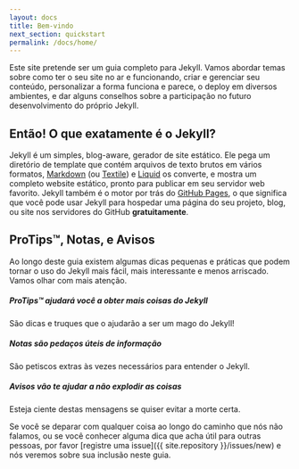```yaml
---
layout: docs
title: Bem-vindo
next_section: quickstart
permalink: /docs/home/
---
```


Este site pretende ser um guia completo para Jekyll. Vamos abordar temas sobre como ter o seu site no ar e funcionando, criar e gerenciar seu conteúdo, personalizar a forma funciona e parece, o deploy em diversos ambientes, e dar alguns conselhos sobre a participação no futuro desenvolvimento do próprio Jekyll.

## Então! O que exatamente é o Jekyll?

Jekyll é um simples, blog-aware, gerador de site estático. Ele pega um diretório
de template que contém arquivos de texto brutos em vários formatos, 
[Markdown](http://daringfireball.net/projects/markdown/) (ou
[Textile](http://textile.sitemonks.com/)) e
[Liquid](http://wiki.shopify.com/Liquid)
os converte, e mostra um completo website estático, pronto para publicar
em seu servidor web favorito. Jekyll também é o motor por trás do
[GitHub Pages](http://pages.github.com), o que significa que você pode 
usar Jekyll para hospedar uma página do seu projeto, blog, ou site
nos servidores do GitHub **gratuitamente**.

## ProTips™, Notas, e Avisos

Ao longo deste guia existem algumas dicas pequenas e práticas que podem tornar o uso do Jekyll mais fácil, mais interessante e menos arriscado. Vamos olhar com mais atenção.

<div class="note">
  <h5>ProTips™ ajudará você a obter mais coisas do Jekyll</h5>
  <p>São dicas e truques que o ajudarão a ser um mago do Jekyll!</p>
</div>

<div class="note info">
  <h5>Notas são pedaços úteis de informação</h5>
  <p>São petiscos extras às vezes necessários para entender o 
     Jekyll.</p>
</div>

<div class="note warning">
  <h5>Avisos vão te ajudar a não explodir as coisas</h5>
  <p>Esteja ciente destas mensagens se quiser evitar a morte certa.</p>
</div>

Se você se deparar com qualquer coisa ao longo do caminho que nós não falamos, 
ou se você conhecer alguma dica que acha útil para outras pessoas, por favor [registre uma
issue]({{ site.repository }}/issues/new) e nós veremos sobre sua inclusão neste guia.
